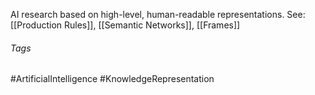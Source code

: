 AI research based on high-level, human-readable representations.
See: [[Production Rules]], [[Semantic Networks]], [[Frames]]

###### Tags
#ArtificialIntelligence #KnowledgeRepresentation